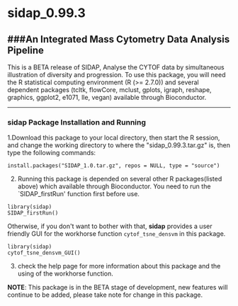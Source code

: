 sidap_0.99.3
=================

###An Integrated Mass Cytometry Data Analysis Pipeline
-----------------------------------------
This is a BETA release of SIDAP, Analyse the CYTOF data by simultaneous illustration of diversity and progression.
To use this package, you will need the R statistical computing environment (R (>= 2.7.0)) and several dependent 
packages (tcltk, flowCore, mclust, gplots, igraph, reshape, graphics, ggplot2, e1071, lle, vegan) available through Bioconductor.

------------------------------------------------
### sidap Package Installation and Running
1.Download this package to your local directory, then start the R session, and change the working directory to where the "sidap_0.99.3.tar.gz" is, then
type the following commands:
```
install.packages("SIDAP_1.0.tar.gz", repos = NULL, type = "source")
```  
2. Running this package is depended on several other R packages(listed above) which available through Bioconductor. You need to run the `SIDAP_firstRun' 
function first before use. 
```
library(sidap)
SIDAP_firstRun()
```
Otherwise, if you don't want to bother with that, **sidap** provides a user friendly GUI for the workhorse function `cytof_tsne_densvm` in this package.
```
library(sidap)
cytof_tsne_densvm_GUI()
```

3. check the help page for more information about this package and the using of the workhorse function.
              
**NOTE**: This package is in the BETA stage of development, new features will continue to be added, please take note for change in this package.

 
 